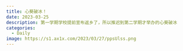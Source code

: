 ```yaml
---
title: 心葵破冰！
date: 2023-03-25
description: 第一学期学校提前宣布返乡了，所以推迟到第二学期才举办的心葵破冰
categories:
  - Daily
image: https://s1.ax1x.com/2023/03/27/ppsUlss.png
---
```


